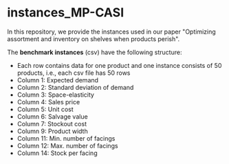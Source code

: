 # instances_MP-CASI
In this repository, we provide the instances used in our paper "Optimizing assortment and inventory on shelves when products perish".

The **benchmark instances** (csv) have the following structure:
+ Each row contains data for one product and one instance consists of 50 products, i.e., each csv file has 50 rows
+ Column 1: Expected demand
+ Column 2: Standard deviation of demand
+ Column 3: Space-elasticity
+ Column 4: Sales price
+ Column 5: Unit cost
+ Column 6: Salvage value
+ Column 7: Stockout cost
+ Column 9: Product width
+ Column 11: Min. number of facings
+ Column 12: Max. number of facings
+ Column 14: Stock per facing
